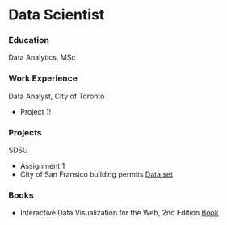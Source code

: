 # Data Scientist 

### Education
Data Analytics, MSc

### Work Experience
Data Analyst, City of Toronto 
- Project 1!

### Projects
SDSU 
- Assignment 1
- City of San Fransico building permits [Data set](https://data.sfgov.org/d/i98e-djp9/visualization)

### Books
- Interactive Data Visualization for the Web, 2nd Edition [Book](https://learning.oreilly.com/library/view/interactive-data-visualization/9781491921296/)
  
